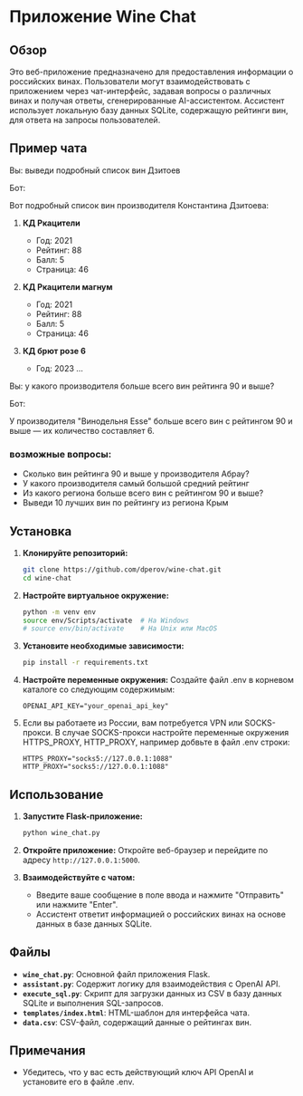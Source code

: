 # Приложение Wine Chat

## Обзор

Это веб-приложение предназначено для предоставления информации о российских винах. Пользователи могут взаимодействовать с приложением через чат-интерфейс, задавая вопросы о различных винах и получая ответы, сгенерированные AI-ассистентом. Ассистент использует локальную базу данных SQLite, содержащую рейтинги вин, для ответа на запросы пользователей.

## Пример чата

Вы: выведи подробный список вин Дзитоев

Бот:

 Вот подробный список вин производителя Константина Дзитоева:

1. **КД Ркацители**
   - Год: 2021
   - Рейтинг: 88
   - Балл: 5
   - Страница: 46

2. **КД Ркацители магнум**
   - Год: 2021
   - Рейтинг: 88
   - Балл: 5
   - Страница: 46

3. **КД брют розе 6**
   - Год: 2023
...

Вы: у какого производителя больше всего вин рейтинга 90 и выше?

Бот:

 У производителя "Винодельня Esse" больше всего вин с рейтингом 90 и выше — их количество составляет 6.

### возможные вопросы:

- Сколько вин рейтинга 90 и выше у производителя Абрау?
- У какого производителя самый большой средний рейтинг
- Из какого региона больше всего вин с рейтингом 90 и выше?
- Выведи 10 лучших вин по рейтингу из региона Крым

## Установка

1. **Клонируйте репозиторий:**
    ```sh
    git clone https://github.com/dperov/wine-chat.git
    cd wine-chat
    ```

2. **Настройте виртуальное окружение:**
    ```sh
    python -m venv env
    source env/Scripts/activate  # На Windows
    # source env/bin/activate    # На Unix или MacOS
    ```

3. **Установите необходимые зависимости:**
    ```sh
    pip install -r requirements.txt
    ```

4. **Настройте переменные окружения:**
    Создайте файл .env в корневом каталоге со следующим содержимым:
    ```properties
    OPENAI_API_KEY="your_openai_api_key"
    ```
5. Если вы работаете из России, вам потребуется VPN или SOCKS-прокси. В случае SOCKS-прокси настройте переменные окружения HTTPS_PROXY, HTTP_PROXY, например добвьте в файл .env строки:
    ```properties
    HTTPS_PROXY="socks5://127.0.0.1:1088"
    HTTP_PROXY="socks5://127.0.0.1:1088"
    ```

## Использование

1. **Запустите Flask-приложение:**
    ```sh
    python wine_chat.py
    ```

2. **Откройте приложение:**
    Откройте веб-браузер и перейдите по адресу `http://127.0.0.1:5000`.

3. **Взаимодействуйте с чатом:**
    - Введите ваше сообщение в поле ввода и нажмите "Отправить" или нажмите "Enter".
    - Ассистент ответит информацией о российских винах на основе данных в базе данных SQLite.

## Файлы

- **`wine_chat.py`**: Основной файл приложения Flask.
- **`assistant.py`**: Содержит логику для взаимодействия с OpenAI API.
- **`execute_sql.py`**: Скрипт для загрузки данных из CSV в базу данных SQLite и выполнения SQL-запросов.
- **`templates/index.html`**: HTML-шаблон для интерфейса чата.
- **`data.csv`**: CSV-файл, содержащий данные о рейтингах вин.

## Примечания

- Убедитесь, что у вас есть действующий ключ API OpenAI и установите его в файле .env.


